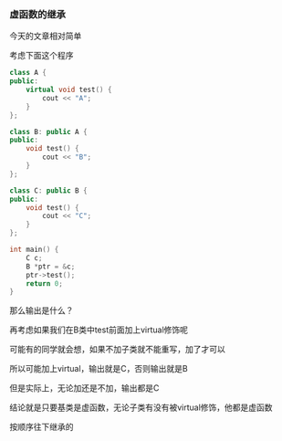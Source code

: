 ### 虚函数的继承

今天的文章相对简单

考虑下面这个程序

```cpp
class A {
public:
    virtual void test() {
        cout << "A";
    }
};

class B: public A {
public:
    void test() {
        cout << "B";
    }
};

class C: public B {
public:
    void test() {
        cout << "C";
    }
};

int main() {
    C c;
    B *ptr = &c;
    ptr->test();
    return 0;
}
```

那么输出是什么？

再考虑如果我们在B类中test前面加上virtual修饰呢

可能有的同学就会想，如果不加子类就不能重写，加了才可以

所以可能加上virtual，输出就是C，否则输出就是B

但是实际上，无论加还是不加，输出都是C

结论就是只要基类是虚函数，无论子类有没有被virtual修饰，他都是虚函数

按顺序往下继承的